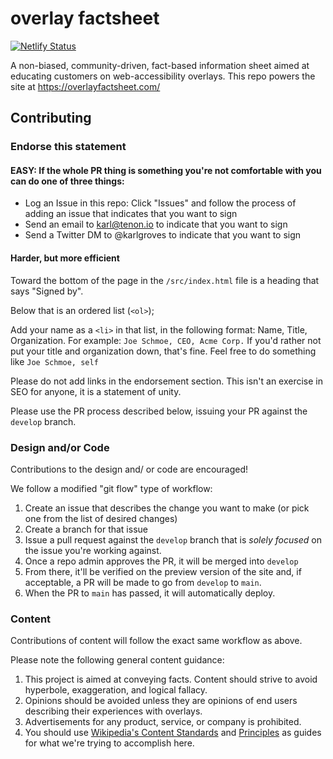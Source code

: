 # overlay factsheet 

[![Netlify Status](https://api.netlify.com/api/v1/badges/38981166-3465-41df-8561-55859185211c/deploy-status)](https://app.netlify.com/sites/overlayfactsheet/deploys)

A non-biased, community-driven, fact-based information sheet aimed at educating customers on web-accessibility overlays. This repo powers the site at https://overlayfactsheet.com/

## Contributing

### Endorse this statement

#### EASY:  If the whole PR thing is something you're not comfortable with you can do one of three things:

 * Log an Issue in this repo: Click "Issues" and follow the process of adding an issue that indicates that you want to sign
 * Send an email to karl@tenon.io to indicate that you want to sign
 * Send a Twitter DM to @karlgroves to indicate that you want to sign

#### Harder, but more efficient

Toward the bottom of the page in the `/src/index.html` file is a heading that says "Signed by".

Below that is an ordered list (`<ol>`);

Add your name as a `<li>` in that list, in the following format:  Name, Title, Organization. For example: `Joe Schmoe, CEO, Acme Corp.`  If you'd rather not put your title and organization down, that's fine.  Feel free to do something like `Joe Schmoe, self`

Please do not add links in the endorsement section. This isn't an exercise in SEO for anyone, it is a statement of unity.

Please use the PR process described below, issuing your PR against the `develop` branch.

### Design and/or Code

Contributions to the design and/ or code are encouraged!

We follow a modified "git flow" type of workflow:

1. Create an issue that describes the change you want to make (or pick one from the list of desired changes)
2. Create a branch for that issue
3. Issue a pull request against the `develop` branch that is *solely focused* on the issue you're working against.
4. Once a repo admin approves the PR, it will be merged into `develop`
5. From there, it'll be verified on the preview version of the site and, if acceptable, a PR will be made to go from `develop` to `main`.
6. When the PR to `main` has passed, it will automatically deploy.

### Content

Contributions of content will follow the exact same workflow as above.

Please note the following general content guidance:

1. This project is aimed at conveying facts. Content should strive to avoid hyperbole, exaggeration, and logical fallacy.
2. Opinions should be avoided unless they are opinions of end users describing their experiences with overlays.
3. Advertisements for any product, service, or company is prohibited.
4. You should use [Wikipedia's Content Standards](https://en.wikipedia.org/wiki/Wikipedia:Understanding_Wikipedia%27s_content_standards) and [Principles](https://en.wikipedia.org/wiki/Wikipedia:Principles) as guides for what we're trying to accomplish here.


